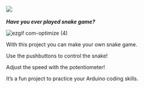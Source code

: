 ## ![](https://place-hold.it/200x39/FFFFFF/DF205F/22AAC2&text=SNAKE_GAME&bold&fontsize=23)

***Have you ever played snake game?***

![ezgif com-optimize (4)](https://user-images.githubusercontent.com/46779959/84034170-41125680-a99a-11ea-9b32-206de75e4c2f.gif)



With this project you can make your own snake game. 

Use the pushbuttons to control the snake!

Adjust the speed with the potentiometer!

It’s a fun project to practice your Arduino coding skills. 

